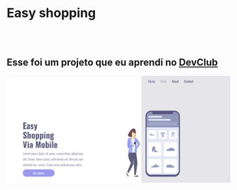 <h1> Easy shopping</h1>
<br>
<br>
<h2> Esse foi um projeto que eu aprendi no <a href="https://rodolfomori.com.br/devclub">DevClub</a></h2>

<img src="https://github.com/Mibrito21/easy-shopping/blob/main/assets/Descktop.png?raw=true"/> 
  
